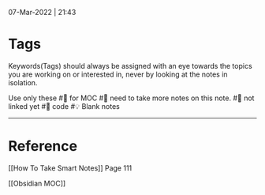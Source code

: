 07-Mar-2022 | 21:43


# Tags

Keywords(Tags) should always be assigned with an eye towards the topics you are working on or interested in, never by looking at the notes in isolation.

Use only these 
#🏡 for MOC
#📝 need to take more notes on this note.
#🔗 not linked yet
#🐍 code
#💡  Blank notes

---

# Reference
[[How To Take Smart Notes]] Page 111

[[Obsidian MOC]]